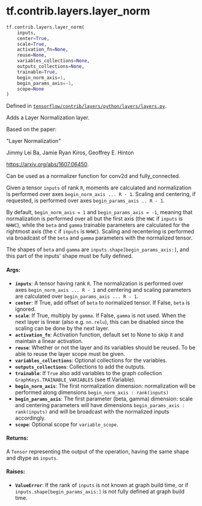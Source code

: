 <div itemscope itemtype="http://developers.google.com/ReferenceObject">
<meta itemprop="name" content="tf.contrib.layers.layer_norm" />
<meta itemprop="path" content="Stable" />
</div>

# tf.contrib.layers.layer_norm

``` python
tf.contrib.layers.layer_norm(
    inputs,
    center=True,
    scale=True,
    activation_fn=None,
    reuse=None,
    variables_collections=None,
    outputs_collections=None,
    trainable=True,
    begin_norm_axis=1,
    begin_params_axis=-1,
    scope=None
)
```



Defined in [`tensorflow/contrib/layers/python/layers/layers.py`](https://www.tensorflow.org/code/tensorflow/contrib/layers/python/layers/layers.py).

Adds a Layer Normalization layer.

Based on the paper:

  "Layer Normalization"

  Jimmy Lei Ba, Jamie Ryan Kiros, Geoffrey E. Hinton

  https://arxiv.org/abs/1607.06450.

Can be used as a normalizer function for conv2d and fully_connected.

Given a tensor `inputs` of rank `R`, moments are calculated and normalization
is performed over axes `begin_norm_axis ... R - 1`.  Scaling and centering,
if requested, is performed over axes `begin_params_axis .. R - 1`.

By default, `begin_norm_axis = 1` and `begin_params_axis = -1`,
meaning that normalization is performed over all but the first axis
(the `HWC` if `inputs` is `NHWC`), while the `beta` and `gamma` trainable
parameters are calculated for the rightmost axis (the `C` if `inputs` is
`NHWC`).  Scaling and recentering is performed via broadcast of the
`beta` and `gamma` parameters with the normalized tensor.

The shapes of `beta` and `gamma` are `inputs.shape[begin_params_axis:]`,
and this part of the inputs' shape must be fully defined.

#### Args:

* <b>`inputs`</b>: A tensor having rank `R`. The normalization is performed over
    axes `begin_norm_axis ... R - 1` and centering and scaling parameters
    are calculated over `begin_params_axis ... R - 1`.
* <b>`center`</b>: If True, add offset of `beta` to normalized tensor. If False, `beta`
    is ignored.
* <b>`scale`</b>: If True, multiply by `gamma`. If False, `gamma` is
    not used. When the next layer is linear (also e.g. `nn.relu`), this can be
    disabled since the scaling can be done by the next layer.
* <b>`activation_fn`</b>: Activation function, default set to None to skip it and
    maintain a linear activation.
* <b>`reuse`</b>: Whether or not the layer and its variables should be reused. To be
    able to reuse the layer scope must be given.
* <b>`variables_collections`</b>: Optional collections for the variables.
* <b>`outputs_collections`</b>: Collections to add the outputs.
* <b>`trainable`</b>: If `True` also add variables to the graph collection
    `GraphKeys.TRAINABLE_VARIABLES` (see tf.Variable).
* <b>`begin_norm_axis`</b>: The first normalization dimension: normalization will be
    performed along dimensions `begin_norm_axis : rank(inputs)`
* <b>`begin_params_axis`</b>: The first parameter (beta, gamma) dimension: scale
    and centering parameters will have dimensions
    `begin_params_axis : rank(inputs)` and will be broadcast with the
    normalized inputs accordingly.
* <b>`scope`</b>: Optional scope for `variable_scope`.


#### Returns:

A `Tensor` representing the output of the operation, having the same
shape and dtype as `inputs`.


#### Raises:

* <b>`ValueError`</b>: If the rank of `inputs` is not known at graph build time,
    or if `inputs.shape[begin_params_axis:]` is not fully defined at
    graph build time.